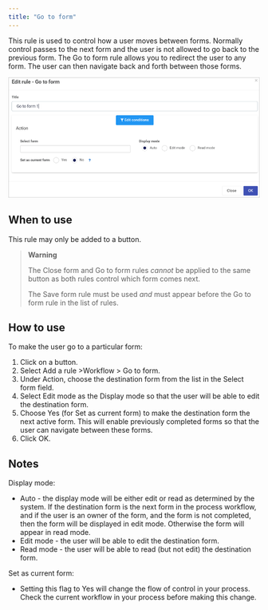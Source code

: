 ```yaml
---
title: "Go to form"
---
```


This rule is used to control how a user moves between forms.  Normally control passes to the next form and the user is not allowed to go back to the previous form.  The Go to form rule allows you to redirect the user to any form.  The user can then navigate back and forth between those forms.

![Go to form rule dialog box](images/Gotoform.png)

## When to use

This rule may only be added to a button.

> **Warning** 
>
> The Close form and Go to form rules *cannot* be applied to the same button as both rules control which form comes next.  
>
> The Save form rule must be used *and* must appear before the Go to form rule in the list of rules.

## How to use

To make the user go to a particular form:
1. Click on a button.
2. Select Add a rule >Workflow > Go to form.
3. Under Action, choose the destination form from the list in the Select form field.
4. Select Edit mode as the Display mode so that the user will be able to edit the destination form.
5. Choose Yes (for Set as current form) to make the destination form the next active form.  This will enable previously completed forms so that the user can navigate between these forms. 
6. Click OK.

## Notes

Display mode:
- Auto - the display mode will be either edit or read as determined by the system.  If the destination form is the next form in the process workflow, and if the user is an owner of the form, and the form is not completed, then the form will be displayed in edit mode.  Otherwise the form will appear in read mode.
- Edit mode - the user will be able to edit the destination form.
- Read mode - the user will be able to read (but not edit) the destination form.

Set as current form: 
- Setting this flag to Yes will change the flow of control in your process.  Check the current workflow in your process before making this change.